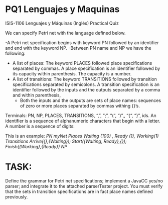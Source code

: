 # PQ1 Lenguajes y Maquinas

ISIS-1106 Lenguajes y Máquinas (Inglés)
Practical Quiz


We can specify Petri net with the language defined below.

-A Petri net specification begins with keyword PN followed by an identifier and end with the
keyword NP.
-Between PN name and NP we have the following:
  - A list of places: The keyword PLACES followed place specifications separated by
commas. A place specification is an identifier followed by its capacity within parenthesis.
The capacity is a number.
  - A list of transitions: The keyword TRANSITIONS followed by transition specifications
separated by semicolons. A transition specification is an identifier followed by the
inputs and the outputs separated by a comma and within parenthesis,
    - Both the inputs and the outputs are sets of place names: sequences of zero or
more places separated by commas withing {}’s.


Terminals: PN, NP, PLACES, TRANSITIONS, “,”, “;”, “(“, “)”,, “{“, “}”, ids.
An identifier is a sequence of alphanumeric characters that begin with a letter.
A number is a sequence of digits:


This is an example:
*PN myNet
Places Waiting (100) , Ready (1), Working(1)
Transitions Arrive({},{Waiting}); Start({Waiting, Ready},{});
Finish({Working},{Ready})
NP*


# TASK:
Define the grammar for Petri net specifications; implement a JavaCC yes/no parser; and integrate it to
the attached parserTester project. You must verify that the sets in transition specifications are in fact
place names defined previously.
